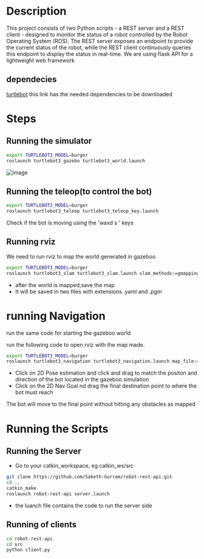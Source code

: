 # Description 

This project consists of two Python scripts - a REST server and a REST client - designed to monitor the status of a robot controlled by the Robot Operating System (ROS). The REST server exposes an endpoint to provide the current status of the robot, while the REST client continuously queries this endpoint to display the status in real-time.
We are using flask API for a lightweight web framework 

## dependecies 

[turtlebot](https://emanual.robotis.com/docs/en/platform/turtlebot3/quick-start/)
this link has the needed dependencies to be downloaded 

# Steps

## Running the simulator 
```bash
export TURTLEBOT3_MODEL=burger
roslaunch turtlebot3_gazebo turtlebot3_world.launch
```
![image](https://github.com/Saketh-Gurram/robot-rest-api/assets/95581205/aef51349-07ee-4084-8dbd-c2c77a468a20)

## Running the teleop(to control the bot)
```bash
export TURTLEBOT3_MODEL=burger
roslaunch turtlebot3_teleop turtlebot3_teleop_key.launch
```

Check if the bot is moving using the 'waxd s ' keys

## Running rviz
We need to run rviz to map the world generated in gazeboo 
```bash
export TURTLEBOT3_MODEL=burger
roslaunch turtlebot3_slam turtlebot3_slam.launch slam_methods:=gmapping
```
* after the world is mapped,save the map 
* It will be saved in two files with extensions .yaml and .pgm

# running Navigation

run the same code for starting the gazeboo world 

run the following code to open rviz with the map made.
```bash
export TURTLEBOT3_MODEL=burger
roslaunch turtlebot3_navigation turtlebot3_navigation.launch map_file:=$HOME/map.yaml
```
* Click on 2D Pose estimation and click and drag to match the positon and direction of the bot located in the gazeboo simulation 
* Click on the 2D Nav Goal nd drag the final destination point to where the bot must reach 

The bot will move to the final point without hitting any obstacles as mapped 

# Running the Scripts 

## Running the Server
* Go to your catkin_workspace, eg catkin_ws/src
```bash
git clone https://github.com/Saketh-Gurram/robot-rest-api.git
cd ..
catkin_make
roslaunch robot-rest-api server.launch
```

* the luanch file contains the code to run the server side 

## Running of clients 
```bash
cd robot-rest-api
cd src
python client.py
```
